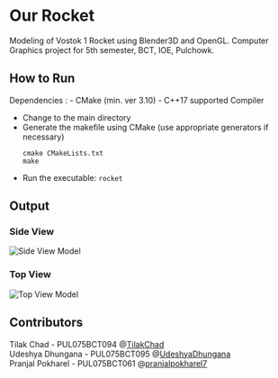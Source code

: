 # Our Rocket

Modeling of Vostok 1 Rocket using Blender3D and OpenGL. Computer Graphics project for 5th semester, BCT, IOE, Pulchowk.

## How to Run
Dependencies : 
	- CMake (min. ver 3.10)
	- C++17 supported Compiler

- Change to the main directory 
- Generate the makefile using CMake (use appropriate generators if necessary)
	 ```
   cmake CMakeLists.txt
   make
   ```
- Run the executable: `rocket`

## Output

### Side View
![Side View Model](https://raw.githubusercontent.com/pranjalpokharel7/our-rocket/main/screenshots/side-view-model.png)

### Top View
![Top View Model](https://raw.githubusercontent.com/pranjalpokharel7/our-rocket/main/screenshots/top-view-model.png)

## Contributors 

Tilak Chad - PUL075BCT094 @[TilakChad](https://github.com/TilakChad)\
Udeshya Dhungana - PUL075BCT095 @[UdeshyaDhungana](https://github.com/UdeshyaDhungana)\
Pranjal Pokharel - PUL075BCT061 @[pranjalpokharel7](https://github.com/pranjalpokharel7)
